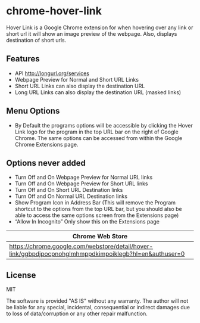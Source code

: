 # chrome-hover-link
Hover Link is a Google Chrome extension for when hovering over any link or short url it will show an image preview of the webpage. Also, displays destination of short urls.

## Features
- API http://longurl.org/services
- Webpage Preview for Normal and Short URL Links
- Short URL Links can also display the destination URL
- Long URL Links can also display the destination URL (masked links)

## Menu Options
- By Default the programs options will be accessible by clicking the Hover Link logo for the program in the top URL bar on the right of Google Chrome. The same options can be accessed from within the Google Chrome Extensions page.

## Options never added

- Turn Off and On Webpage Preview for Normal URL links
- Turn Off and On Webpage Preview for Short URL links
- Turn Off and On Short URL Destination links
- Turn Off and On Normal URL Destination links
- Show Program Icon in Address Bar (This will remove the Program shortcut to the options from the top URL bar, but you should also be able to access the same options screen from the Extensions page)
- “Allow In Incognito” Only show this on the Extensions page

| Chrome Web Store |
| ------ |
| https://chrome.google.com/webstore/detail/hover-link/ggbpdjpocpnohglmhmppdkimpoiklegb?hl=en&authuser=0 |

## License
MIT

The software is provided "AS IS" without any warranty. The author will not be liable for any special, incidental, consequential or indirect damages due to loss of data/corruption or any other repair malfunction.


